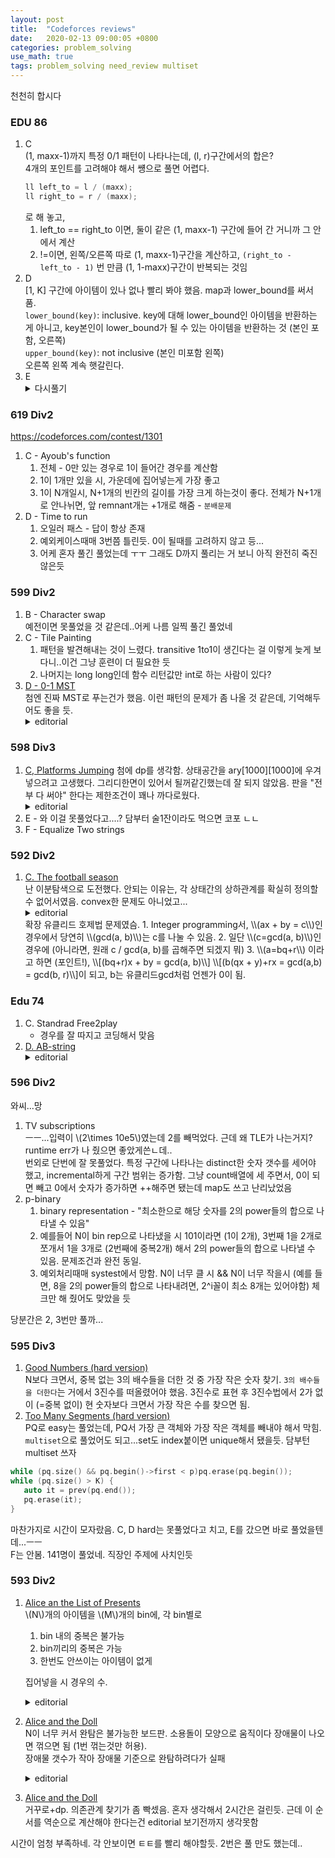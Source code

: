 ```yaml
---
layout: post
title:  "Codeforces reviews"
date:   2020-02-13 09:00:05 +0800
categories: problem_solving
use_math: true
tags: problem_solving need_review multiset
---
```


천천히 합시다

### EDU 86
1. C  
   (1, maxx-1)까지 특정 0/1 패턴이 나타나는데, (l, r)구간에서의 합은?  
   4개의 포인트를 고려해야 해서 썡으로 풀면 어렵다. 
   ```c++
   ll left_to = l / (maxx);
   ll right_to = r / (maxx);
   ```
   로 해 놓고,  
   1. left_to == right_to 이면, 둘이 같은 (1, maxx-1) 구간에 들어 간 거니까 그 안에서 계산
   2. !=이면, 왼쪽/오른쪽 따로 (1, maxx-1)구간을 계산하고, `(right_to - left_to - 1)` 번 만큼 (1, 1-maxx)구간이 반복되는 것임
2. D  
   [1, K] 구간에 아이템이 있나 없나 빨리 봐야 했음. map과 lower_bound를 써서 품.   
   `lower_bound(key)`: inclusive. key에 대해 lower_bound인 아이템을 반환하는 게 아니고, key본인이 lower_bound가 될 수 있는 아이템을 반환하는 것 (본인 포함, 오른쪽)  
   `upper_bound(key)`: not inclusive (본인 미포함 왼쪽)  
   오른쪽 왼쪽 계속 햇갈린다. 
3. E   
   <details>
   <summary>다시풀기</summary> 
    inclusion-exclusion / 2배 하기. 이걸 대회시간내에 어케 풀지. 풀면 바로 퍼플 갈텐데...
   </details>

### 619 Div2
<a href="https://codeforces.com/contest/1301" targeg="_blank">https://codeforces.com/contest/1301</a>

1. C - Ayoub's function  
   1. 전체 - 0만 있는 경우로 1이 들어간 경우를 계산함
   2. 1이 1개만 있을 시, 가운데에 집어넣는게 가장 좋고
   3. 1이 N개일시, N+1개의 빈칸의 길이를 가장 크게 하는것이 좋다. 전체가 N+1개로 안나뉘면, 앞 remnant개는 +1개로 해줌 - `분배문제`
2. D - Time to run
   1. 오일러 패스 - 답이 항상 존재
   2. 예외케이스때매 3번쯤 틀린듯. 0이 될때를 고려하지 않고 등...
   3. 어케 혼자 풀긴 풀었는데  ㅜㅜ 그래도 D까지 풀리는 거 보니 아직 완전히 죽진 않은듯


### 599 Div2
1. B - Character swap  
   예전이면 못풀었을 것 같은데..어케 나름 일찍 풀긴 풀었네
2. C - Tile Painting  
   1. 패턴을 발견해내는 것이 느렸다. transitive 1to1이 생긴다는 걸 이렇게 늦게 보다니..이건 그냥 훈련이 더 필요한 듯
   2. 나머지는 long long인데 함수 리턴값만 int로 하는 사람이 있다?
3. <a href="https://codeforces.com/contest/1243/problem/D" target="_blank">D - 0-1 MST</a>  
   첨엔 진짜 MST로 푸는건가 했음. 이런 패턴의 문제가 좀 나올 것 같은데, 기억해두어도 좋을 듯.
   <details>
   <summary>editorial</summary>0끼리는 뭉쳐도 손해가 없으므로 결국 서로 0인 엣지로 갈 수 있는 노드끼리 뭉쳐야 하고, 해당 blob개수 - 1이 답임. union-find로 노드 하나에 대해, 모든 블롭을 대상으로 포문을 돔. 현 노드에서 해당 블롭에 연결된 엣지 개수를 구할 수 있으므로 (u-v에서 find(v)), 그 갯수가 blob노드갯수랑 일치하면 해당 블롭과는 disjoint 한 것. 아니면 0인 엣지가 하나라도 있으니 그런것끼리 merge해주면 됨.  
   </details>


### 598 Div3
1. <a href="https://codeforces.com/contest/1256/problem/C" target="_blank">C, Platforms Jumping</a>
   첨에 dp를 생각함. 상태공간을 ary[1000][1000]에 우겨넣으려고 고생했다. 그리디한면이 있어서 될꺼같긴했는데 잘 되지 않았음. 판을 "전부 다 써야" 한다는 제한조건이 꽤나 까다로웠다.
   <details>
   <summary>editorial</summary>결국 greedy하게 풀 수 있음. 일단 판을 다 오른쪽에 몰아넣고, d만큼 쩜프 시 착지하는 곳이 물이면 판을 1개씩 끌어옴. 이 때 판을 가장 놓을 수 있는 오른쪽으로 놓음. 놓지 못할 염려는 없고, 왼쪽으로 놔봤자 이득이 없기 때문.
   </details>
2. E - 와 이걸 못풀었다고....? 담부터 술1잔이라도 먹으면 코포 ㄴㄴ
3. F - Equalize Two strings

### 592 Div2
1. <a href="https://codeforces.com/contest/1244/problem/C" target="_blank">C. The football season</a>  
   난 이분탐색으로 도전했다. 안되는 이유는, 각 상태간의 상하관계를 확실히 정의할 수 없어서였음. convex한 문제도 아니었고...
   <details>
   <summary>editorial</summary>d, w 범위가 작음. 이긴 횟수가 d를 넘어가면, 결국 d보다 낮은 케이스로 동일 점수로 매핑할 수 있어서, d안에서만 이긴 횟수를 따져보면 됨. 증명 다시 해보자. 
   </details>
   확장 유클리드 호제법 문제였슴. 
   1. Integer programming서, \\(ax + by = c\\)인 경우에서 당연히 \\(gcd(a, b)\\)는 c를 나눌 수 있음.
   2. 일단 \\(c=gcd(a, b)\\)인 경우에 (아니라면, 원래 c / gcd(a, b)를 곱해주면 되겠지 뭐)
   3. \\(a=bq+r\\) 이라고 하면 (포인트!), \\[(bq+r)x + by = gcd(a, b)\\] \\[(b(qx + y)+rx = gcd(a,b) = gcd(b, r)\\]이 되고, b는 유클리드gcd처럼 언젠가 0이 됨.

### Edu 74
1. C. Standrad Free2play
   - 경우를 잘 따지고 코딩해서 맞음
2. <a href="https://codeforces.com/contest/1238/problem/D" target="_blank">D. AB-string</a>
   <details>
   <summary>editorial</summary>반대의 경우를 세면 쉽다. 다시 풀어볼 것
   </details>

### 596 Div2
와씨...망
1. TV subscriptions  
   ㅡㅡ...입력이 \\(2\times 10e5\\)였는데 2를 빼먹었다. 근데 왜 TLE가 나는거지? runtime err가 나 줬으면 좋았게쓴ㄴ데..  
   번외로 단번에 잘 못풀었다. 특정 구간에 나타나는 distinct한 숫자 갯수를 세어야 했고, incremental하게 구간 범위는 증가함. 그냥 count배열에 세 주면서, 0이 되면 빼고 0에서 숫자가 증가하면 ++해주면 됐는데 map도 쓰고 난리났었음 
2. p-binary  
   1. binary representation - "최소한으로 해당 숫자를 2의 power들의 합으로 나타낼 수 있음"
   2. 예를들어 N이 bin rep으로 나타냈을 시 101이라면 (1이 2개), 3번째 1을 2개로 쪼개서 1을 3개로 (2번째에 중복2개) 해서 2의 power들의 합으로 나타낼 수 있음. 문제조건과 완전 동일.
   3. 예외처리때매 systest에서 망함. N이 너무 클 시 && N이 너무 작을시 (예를 들면, 8을 2의 power들의 합으로 나타내려면, 2^i꼴이 최소 8개는 있어야함) 체크만 해 줬어도 맞았을 듯

당분간은 2, 3번만 풀까...

### 595 Div3
1. <a href="https://codeforces.com/contest/1249/problem/C2" target="blank">Good Numbers (hard version)</a>   
N보다 크면서, 중복 없는 3의 배수들을 더한 것 중 가장 작은 숫자 찾기. `3의 배수들을 더한다`는 거에서 3진수를 떠올렸어야 했음. 3진수로 표현 후 3진수법에서 2가 없이 (=중복 없이) 현 숫자보다 크면서 가장 작은 수를 찾으면 됨.
1. <a href="https://codeforces.com/contest/1249/problem/D2" target="blank">Too Many Segments (hard version)</a>   
PQ로 easy는 풀었는데, PQ서 가장 큰 객체와 가장 작은 객체를 빼내야 해서 막힘.  
`multiset`으로 풀었어도 되고...set도 index붙이면 unique해서 됐을듯. 담부턴 multiset 쓰자  
```c++
while (pq.size() && pq.begin()->first < p)pq.erase(pq.begin());
while (pq.size() > K) {
   auto it = prev(pq.end());
   pq.erase(it);
}
```

마찬가지로 시간이 모자랐음. C, D hard는 못풀었다고 치고, E를 갔으면 바로 풀었을텐데...ㅡㅡ  
F는 안봄. 141명이 풀었네. 직장인 주제에 사치인듯

### 593 Div2
1. <a href="https://codeforces.com/contest/1236/problem/B" target="blank">Alice an the List of Presents</a>    
\\(N\\)개의 아이템을 \\(M\\)개의 bin에, 각 bin별로
   1. bin 내의 중복은 불가능
   2. bin끼리의 중복은 가능
   3. 한번도 안쓰이는 아이템이 없게
   
   집어넣을 시 경우의 수.  
   
   <details>
   <summary>editorial</summary>bin을 기준으로 경우의 수를 세려고 해서 못풀었다. 각 아이템 별로 생각하면, \\(2^m-1\\)의 경우의 수가 있음. (1은 모든 bin에 들어가지 않는 경우).
   </details>
2. <a href="https://codeforces.com/contest/1236/problem/D" target="blank">Alice and the Doll</a>  
   N이 너무 커서 완탐은 불가능한 보드판. 소용돌이 모양으로 움직이다 장애물이 나오면 꺾으면 됨 (1번 꺾는것만 허용).  
   장애물 갯수가 작아 장애물 기준으로 완탐하려다가 실패
   <details>
   <summary>editorial</summary>소용돌이 모양 - (xmin, xmax), (ymin, ymax)의 범위를 점점 줄여가면 됨. 각 row/col 별로 col/row좌표를 정렬 후 저장했다 이분탐색으로 장애물 부딪쳤는지를 판별.
   </details>
3. <a href="https://codeforces.com/contest/1236/problem/E" target="blank">Alice and the Doll</a>   
   거꾸로+dp. 의존관계 찾기가 좀 빡셌음. 혼자 생각해서 2시간은 걸린듯. 근데 이 순서를 역순으로 계산해야 한다는건 editorial 보기전까지 생각못함

시간이 엄청 부족하네. 각 안보이면 ㅌㅌ를 빨리 해야할듯. 2번은 풀 만도 했는데..